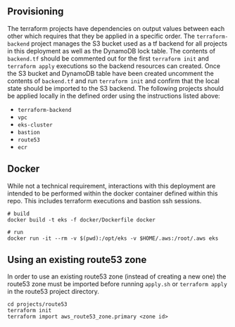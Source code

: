## Provisioning

The terraform projects have dependencies on output values between each other which requires that they be applied in a specific order. The `terraform-backend` project manages the S3 bucket used as a tf backend for all projects in this deployment as well as the DynamoDB lock table. The contents of `backend.tf` should be commented out for the first `terraform init` and `terraform apply` executions so the backend resources can created. Once the S3 bucket and DynamoDB table have been created uncomment the contents of `backend.tf` and run `terraform init` and confirm that the local state should be imported to the S3 backend. The following projects should be applied locally in the defined order using the instructions listed above:

- `terraform-backend`
- `vpc`
- `eks-cluster`
- `bastion`
- `route53`
- `ecr`

## Docker

While not a technical requirement, interactions with this deployment are intended to be performed within the docker container defined within this repo. This includes terraform executions and bastion ssh sessions.

```
# build
docker build -t eks -f docker/Dockerfile docker

# run
docker run -it --rm -v $(pwd):/opt/eks -v $HOME/.aws:/root/.aws eks
```

## Using an existing route53 zone

In order to use an existing route53 zone (instead of creating a new one) the route53 zone must be imported before running `apply.sh` or `terraform apply` in the route53 project directory.

```
cd projects/route53
terraform init
terraform import aws_route53_zone.primary <zone id>
```
